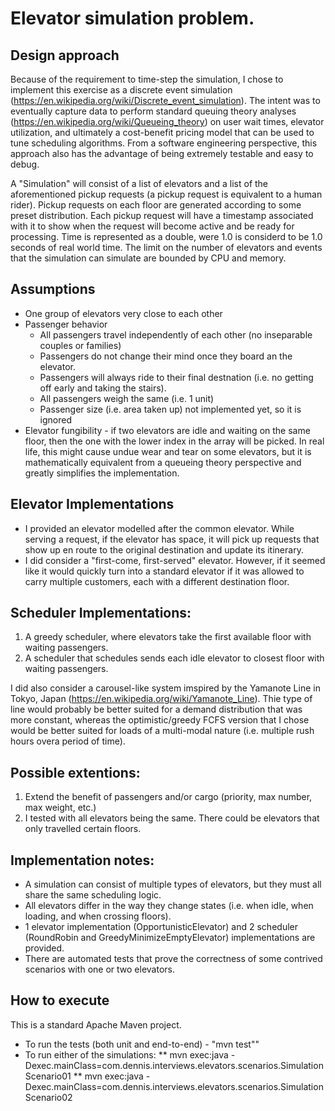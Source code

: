 # Elevator simulation problem.

## Design approach
Because of the requirement to time-step the simulation, I chose to implement
this exercise as a discrete event simulation (https://en.wikipedia.org/wiki/Discrete_event_simulation).
The intent was to eventually capture data to perform standard queuing theory
analyses (https://en.wikipedia.org/wiki/Queueing_theory) on user wait times,
elevator utilization, and ultimately a cost-benefit pricing model that can be used
to tune scheduling algorithms.  From a software engineering perspective, this approach
also has the advantage of being extremely testable and easy to debug.  

A "Simulation" will consist of a list of elevators and a list of the
aforementioned pickup requests (a pickup request is equivalent to a human rider).
Pickup requests on each floor are generated according to some preset distribution.
Each pickup request will have a timestamp associated with it to show when the
request will become active and be ready for processing.
Time is represented as a double, were 1.0 is considerd to be 1.0 seconds of
real world time.  The limit on the number of elevators and events that the
simulation can simulate are bounded by CPU and memory. 

## Assumptions
- One group of elevators very close to each other
- Passenger behavior
  - All passengers travel independently of each other (no inseparable couples or families)
  - Passengers do not change their mind once they board an the elevator.
  - Passengers will always ride to their final destnation (i.e. no getting off early and taking the stairs).
  - All passengers weigh the same (i.e. 1 unit)
  - Passenger size (i.e. area taken up) not implemented yet, so it is ignored
- Elevator fungibility - if two elevators are idle and waiting on the same floor, then the one with the lower
index in the array will be picked.  In real life, this might cause undue wear and tear on some elevators, but it
is mathematically equivalent from a queueing theory perspective and greatly simplifies the implementation.

## Elevator Implementations
- I provided an elevator modelled after the common elevator.  While serving a request, if the elevator has space,
it will pick up requests that show up en route to the original destination and update its itinerary.
- I did consider a "first-come, first-served" elevator.  However, if it seemed like it would quickly turn into 
a standard elevator if it was allowed to carry multiple customers, each with a different destination floor.

## Scheduler Implementations:
1.  A greedy scheduler, where elevators take the first available floor with waiting passengers.
2.  A scheduler that schedules sends each idle elevator to closest floor with waiting passengers.

I did also consider a carousel-like system imspired by the Yamanote Line in
Tokyo, Japan (https://en.wikipedia.org/wiki/Yamanote_Line).  Thie type of line
would probably be better suited for a demand distribution that was more constant,
whereas the optimistic/greedy FCFS version that I chose would be better suited
for loads of a multi-modal nature (i.e. multiple rush hours overa period of time).

## Possible extentions:
1.  Extend the benefit of passengers and/or cargo (priority, max number, max weight, etc.)
2.  I tested with all elevators being the same.  There could be elevators that only travelled certain floors.

## Implementation notes:
- A simulation can consist of multiple types of elevators, but they must all share the same scheduling logic.
- All elevators differ in the way they change states (i.e. when idle, when loading, and when crossing floors).
- 1 elevator implementation (OpportunisticElevator) and 2 scheduler (RoundRobin and GreedyMinimizeEmptyElevator) implementations are provided.
- There are automated tests that prove the correctness of some contrived scenarios with one or two elevators.

## How to execute

This is a standard Apache Maven project.  
* To run the tests (both unit and end-to-end) - "mvn test""
* To run either of the simulations:
  ** mvn exec:java -Dexec.mainClass=com.dennis.interviews.elevators.scenarios.SimulationScenario01
  ** mvn exec:java -Dexec.mainClass=com.dennis.interviews.elevators.scenarios.SimulationScenario02
